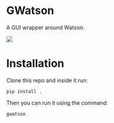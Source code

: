 # GWatson 

A GUI wrapper around Watson.

![](demo.gif)

# Installation 

Clone this repo and inside it run:

```
pip install .
```

Then you can run it using the command:

```
gwatson
```
